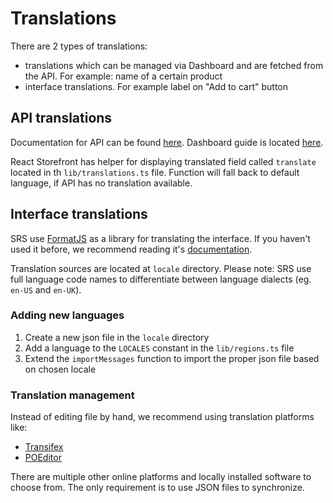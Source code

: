 # Translations

There are 2 types of translations:

- translations which can be managed via Dashboard and are fetched from the API. For example: name of a certain product
- interface translations. For example label on "Add to cart" button

## API translations

Documentation for API can be found [here](https://docs.saleor.io/docs/3.x/developer/api-conventions/translations). Dashboard guide is located [here](https://docs.saleor.io/docs/3.x/dashboard/translations).

React Storefront has helper for displaying translated field called `translate` located in th `lib/translations.ts` file. Function will fall back to default language, if API has no translation available.

## Interface translations

SRS use [FormatJS](https://formatjs.io/) as a library for translating the interface. If you haven't used it before, we recommend reading it's [documentation](https://formatjs.io/docs/getting-started/application-workflow).

Translation sources are located at `locale` directory. Please note: SRS use full language code names to differentiate between language dialects (eg. `en-US` and `en-UK`).

### Adding new languages

1. Create a new json file in the `locale` directory
2. Add a language to the `LOCALES` constant in the `lib/regions.ts` file
3. Extend the `importMessages` function to import the proper json file based on chosen locale

### Translation management

Instead of editing file by hand, we recommend using translation platforms like:

- [Transifex](https://www.transifex.com/)
- [POEditor](https://poeditor.com/)

There are multiple other online platforms and locally installed software to choose from. The only requirement is to use JSON files to synchronize.
